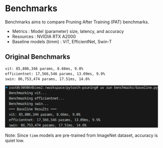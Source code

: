 # Benchmarks

Benchmarks aims to compare Pruning After Training (PAT) benchmarks.

- Metrics : Model (parameter) size, latency, and accuracy
- Resources : NVIDIA RTX A2000
- Baseline models (timm) : ViT, EfficientNet, Swin-T


## Original Benchmarks


```bash
vit: 85,806,346 params, 8.66ms, 9.0%
efficientnet: 17,566,546 params, 13.09ms, 9.9%
swin: 86,753,474 params, 17.51ms, 14.6%
```

![alt text](image.png)

Note: Since `timm` models are pre-trained from ImageNet dataset, accuracy is quiet low.